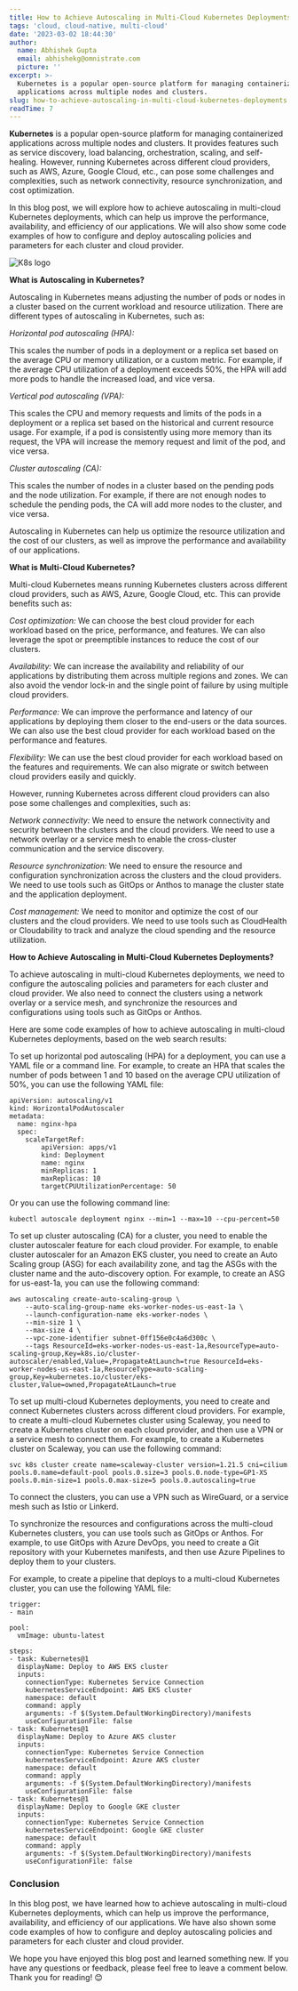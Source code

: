 ```yaml
---
title: How to Achieve Autoscaling in Multi-Cloud Kubernetes Deployments
tags: 'cloud, cloud-native, multi-cloud'
date: '2023-03-02 18:44:30'
author:
  name: Abhishek Gupta
  email: abhishekg@omnistrate.com
  picture: ''
excerpt: >-
  Kubernetes is a popular open-source platform for managing containerized
  applications across multiple nodes and clusters.
slug: how-to-achieve-autoscaling-in-multi-cloud-kubernetes-deployments
readTime: 7
---
```


**Kubernetes** is a popular open-source platform for managing containerized applications across multiple nodes and clusters. It provides features such as service discovery, load balancing, orchestration, scaling, and self-healing. However, running Kubernetes across different cloud providers, such as AWS, Azure, Google Cloud, etc., can pose some challenges and complexities, such as network connectivity, resource synchronization, and cost optimization.

In this blog post, we will explore how to achieve autoscaling in multi-cloud Kubernetes deployments, which can help us improve the performance, availability, and efficiency of our applications. We will also show some code examples of how to configure and deploy autoscaling policies and parameters for each cluster and cloud provider.

![K8s logo ][1]


**What is Autoscaling in Kubernetes?**

Autoscaling in Kubernetes means adjusting the number of pods or nodes in a cluster based on the current workload and resource utilization. There are different types of autoscaling in Kubernetes, such as:

*Horizontal pod autoscaling (HPA):*

This scales the number of pods in a deployment or a replica set based on the average CPU or memory utilization, or a custom metric. For example, if the average CPU utilization of a deployment exceeds 50%, the HPA will add more pods to handle the increased load, and vice versa.

*Vertical pod autoscaling (VPA):*

This scales the CPU and memory requests and limits of the pods in a deployment or a replica set based on the historical and current resource usage. For example, if a pod is consistently using more memory than its request, the VPA will increase the memory request and limit of the pod, and vice versa.

*Cluster autoscaling (CA):*

This scales the number of nodes in a cluster based on the pending pods and the node utilization. For example, if there are not enough nodes to schedule the pending pods, the CA will add more nodes to the cluster, and vice versa.

Autoscaling in Kubernetes can help us optimize the resource utilization and the cost of our clusters, as well as improve the performance and availability of our applications.

**What is Multi-Cloud Kubernetes?**

Multi-cloud Kubernetes means running Kubernetes clusters across different cloud providers, such as AWS, Azure, Google Cloud, etc. This can provide benefits such as:

*Cost optimization:* We can choose the best cloud provider for each workload based on the price, performance, and features. We can also leverage the spot or preemptible instances to reduce the cost of our clusters.

*Availability:* We can increase the availability and reliability of our applications by distributing them across multiple regions and zones. We can also avoid the vendor lock-in and the single point of failure by using multiple cloud providers.

*Performance:* We can improve the performance and latency of our applications by deploying them closer to the end-users or the data sources. We can also use the best cloud provider for each workload based on the performance and features.

*Flexibility:* We can use the best cloud provider for each workload based on the features and requirements. We can also migrate or switch between cloud providers easily and quickly.

However, running Kubernetes across different cloud providers can also pose some challenges and complexities, such as:

*Network connectivity:* We need to ensure the network connectivity and security between the clusters and the cloud providers. We need to use a network overlay or a service mesh to enable the cross-cluster communication and the service discovery.

*Resource synchronization:* We need to ensure the resource and configuration synchronization across the clusters and the cloud providers. We need to use tools such as GitOps or Anthos to manage the cluster state and the application deployment.

*Cost management:*  We need to monitor and optimize the cost of our clusters and the cloud providers. We need to use tools such as CloudHealth or Cloudability to track and analyze the cloud spending and the resource utilization.

**How to Achieve Autoscaling in Multi-Cloud Kubernetes Deployments?**

To achieve autoscaling in multi-cloud Kubernetes deployments, we need to configure the autoscaling policies and parameters for each cluster and cloud provider. We also need to connect the clusters using a network overlay or a service mesh, and synchronize the resources and configurations using tools such as GitOps or Anthos.

Here are some code examples of how to achieve autoscaling in multi-cloud Kubernetes deployments, based on the web search results:

To set up horizontal pod autoscaling (HPA) for a deployment, you can use a YAML file or a command line. For example, to create an HPA that scales the number of pods between 1 and 10 based on the average CPU utilization of 50%, you can use the following YAML file:

    apiVersion: autoscaling/v1
    kind: HorizontalPodAutoscaler
    metadata:
      name: nginx-hpa 
      spec: 
        scaleTargetRef: 
            apiVersion: apps/v1 
            kind: Deployment 
            name: nginx 
            minReplicas: 1 
            maxReplicas: 10 
            targetCPUUtilizationPercentage: 50

Or you can use the following command line:

    kubectl autoscale deployment nginx --min=1 --max=10 --cpu-percent=50

To set up cluster autoscaling (CA) for a cluster, you need to enable the cluster autoscaler feature for each cloud provider. For example, to enable cluster autoscaler for an Amazon EKS cluster, you need to create an Auto Scaling group (ASG) for each availability zone, and tag the ASGs with the cluster name and the auto-discovery option. For example, to create an ASG for us-east-1a, you can use the following command:

    aws autoscaling create-auto-scaling-group \
        --auto-scaling-group-name eks-worker-nodes-us-east-1a \
        --launch-configuration-name eks-worker-nodes \
        --min-size 1 \
        --max-size 4 \
        --vpc-zone-identifier subnet-0ff156e0c4a6d300c \
        --tags ResourceId=eks-worker-nodes-us-east-1a,ResourceType=auto-scaling-group,Key=k8s.io/cluster-autoscaler/enabled,Value=,PropagateAtLaunch=true ResourceId=eks-worker-nodes-us-east-1a,ResourceType=auto-scaling-group,Key=kubernetes.io/cluster/eks-cluster,Value=owned,PropagateAtLaunch=true

To set up multi-cloud Kubernetes deployments, you need to create and connect Kubernetes clusters across different cloud providers. For example, to create a multi-cloud Kubernetes cluster using Scaleway, you need to create a Kubernetes cluster on each cloud provider, and then use a VPN or a service mesh to connect them. For example, to create a Kubernetes cluster on Scaleway, you can use the following command:

    svc k8s cluster create name=scaleway-cluster version=1.21.5 cni=cilium pools.0.name=default-pool pools.0.size=3 pools.0.node-type=GP1-XS pools.0.min-size=1 pools.0.max-size=5 pools.0.autoscaling=true

To connect the clusters, you can use a VPN such as WireGuard, or a service mesh such as Istio or Linkerd.

To synchronize the resources and configurations across the multi-cloud Kubernetes clusters, you can use tools such as GitOps or Anthos. For example, to use GitOps with Azure DevOps, you need to create a Git repository with your Kubernetes manifests, and then use Azure Pipelines to deploy them to your clusters.

For example, to create a pipeline that deploys to a multi-cloud Kubernetes cluster, you can use the following YAML file:

    trigger:
    - main
    
    pool:
      vmImage: ubuntu-latest
    
    steps:
    - task: Kubernetes@1
      displayName: Deploy to AWS EKS cluster
      inputs:
        connectionType: Kubernetes Service Connection
        kubernetesServiceEndpoint: AWS EKS cluster
        namespace: default
        command: apply
        arguments: -f $(System.DefaultWorkingDirectory)/manifests
        useConfigurationFile: false
    - task: Kubernetes@1
      displayName: Deploy to Azure AKS cluster
      inputs:
        connectionType: Kubernetes Service Connection
        kubernetesServiceEndpoint: Azure AKS cluster
        namespace: default
        command: apply
        arguments: -f $(System.DefaultWorkingDirectory)/manifests
        useConfigurationFile: false
    - task: Kubernetes@1
      displayName: Deploy to Google GKE cluster
      inputs:
        connectionType: Kubernetes Service Connection
        kubernetesServiceEndpoint: Google GKE cluster
        namespace: default
        command: apply
        arguments: -f $(System.DefaultWorkingDirectory)/manifests
        useConfigurationFile: false


### Conclusion


In this blog post, we have learned how to achieve autoscaling in multi-cloud Kubernetes deployments, which can help us improve the performance, availability, and efficiency of our applications. We have also shown some code examples of how to configure and deploy autoscaling policies and parameters for each cluster and cloud provider.

We hope you have enjoyed this blog post and learned something new. If you have any questions or feedback, please feel free to leave a comment below. Thank you for reading! 😊


  [1]: https://upload.wikimedia.org/wikipedia/commons/3/39/Kubernetes_logo_without_workmark.svg
